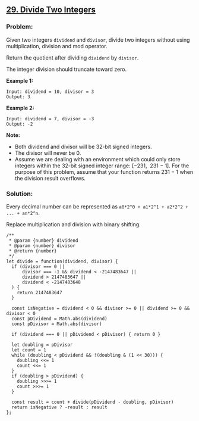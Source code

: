 ## [29. Divide Two Integers](https://leetcode.com/problems/divide-two-integers/description/)

### Problem:

Given two integers `dividend` and `divisor`, divide two integers without using multiplication, division and mod operator.

Return the quotient after dividing `dividend` by `divisor`.

The integer division should truncate toward zero.

**Example 1:**

    Input: dividend = 10, divisor = 3
    Output: 3

**Example 2:**

    Input: dividend = 7, divisor = -3
    Output: -2

**Note:**

- Both dividend and divisor will be 32-bit signed integers.
- The divisor will never be 0.
- Assume we are dealing with an environment which could only store integers within the 32-bit signed integer range: \[−231,  231 − 1\]. For the purpose of this problem, assume that your function returns 231 − 1 when the division result overflows.

### Solution:

Every decimal number can be represented as `a0*2^0 + a1*2^1 + a2*2^2 + ... + an*2^n`.

Replace multiplication and division with binary shifting.

    /**
     * @param {number} dividend
     * @param {number} divisor
     * @return {number}
     */
    let divide = function(dividend, divisor) {
      if (divisor === 0 ||
          divisor === -1 && dividend < -2147483647 ||
          dividend > 2147483647 ||
          dividend < -2147483648
      ) {
        return 2147483647
      }

      const isNegative = dividend < 0 && divisor >= 0 || dividend >= 0 && divisor < 0
      const pDividend = Math.abs(dividend)
      const pDivisor = Math.abs(divisor)

      if (dividend === 0 || pDividend < pDivisor) { return 0 }

      let doubling = pDivisor
      let count = 1
      while (doubling < pDividend && !(doubling & (1 << 30))) {
        doubling <<= 1
        count <<= 1
      }
      if (doubling > pDividend) {
        doubling >>>= 1
        count >>>= 1
      }

      const result = count + divide(pDividend - doubling, pDivisor)
      return isNegative ? -result : result
    };
